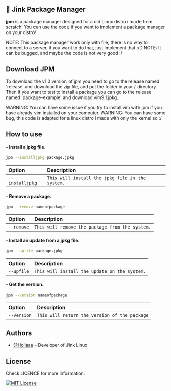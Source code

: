 ## 🚀 Jink Package Manager
**jpm** is a package manager designed for a old Linux distro i made from scratch!
You can use the code if you want to implement a package manager on your distro!

NOTE: This package manager work only with file, there is no way to connect to a server, if you want to do that, just implement that xD
NOTE: It can be bugged, and maybe the code is not very good :/

## Download JPM

To download the v1.0 version of jpm you need to go to the release named 'release' and download the zip file, and put the folder in your / directory
Then if you want to test to install a package you can go to the release named 'package-example' and download vim9.1.jpkg.

WARNING: You can have some issue if you try to install vim with jpm if you have already vim installed on your computer.
WARNING: You can have some bug, this code is adapted for a linux distro i made with only the kernel so :/

## How to use

#### - Install a jpkg file.

```sh
jpm --installjpkg package.jpkg
```

| Option | Description     |
| :-------- | :------- | 
| `--installjpkg` | `This will install the jpkg file in the system.` |

#### - Remove a package.

```sh
jpm --remove nameofpackage
```
| Option | Description     |
| :-------- | :------- | 
| `--remove` | `This will remove the package from the system.` |


#### - Install an update from a jpkg file.

```sh
jpm --upfile package.jpkg
```
| Option | Description     |
| :-------- | :------- | 
| `--upfile` | `This will install the update on the system.` |


#### - Get the version.

```sh
jpm --version nameofpackage
```
| Option | Description     |
| :-------- | :------- | 
| `--version` | `This will return the version of the package` |


## Authors

- [@Holiaaa](https://www.github.com/Holiaaa) - Developer of Jink Linux


## License

Check LICENCE for more information.

[![MIT License](https://img.shields.io/badge/License-MIT-green.svg)](https://choosealicense.com/licenses/mit/)
